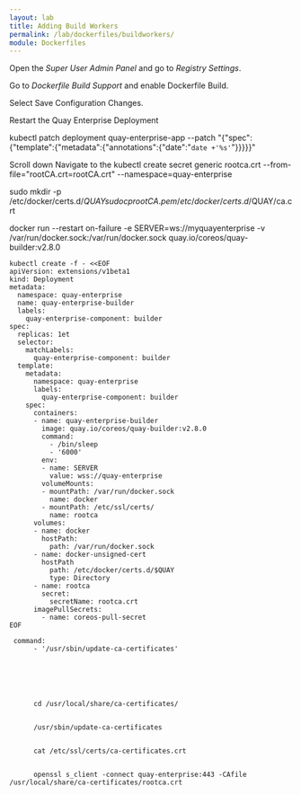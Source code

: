 ```yaml
---
layout: lab
title: Adding Build Workers
permalink: /lab/dockerfiles/buildworkers/
module: Dockerfiles
---
```



Open the *Super User Admin Panel* and go to *Registry Settings*.

Go to *Dockerfile Build Support* and enable Dockerfile Build.

Select Save Configuration Changes.

Restart the Quay Enterprise Deployment

kubectl patch deployment quay-enterprise-app --patch "{\"spec\":{\"template\":{\"metadata\":{\"annotations\":{\"date\":\"`date +'%s'`\"}}}}}"


Scroll down
Navigate to the 
kubectl create secret generic rootca.crt --from-file="rootCA.crt=rootCA.crt" --namespace=quay-enterprise


sudo mkdir -p /etc/docker/certs.d/$QUAY
sudo cp rootCA.pem /etc/docker/certs.d/$QUAY/ca.crt


docker run --restart on-failure -e SERVER=ws://myquayenterprise -v /var/run/docker.sock:/var/run/docker.sock quay.io/coreos/quay-builder:v2.8.0


```
kubectl create -f - <<EOF
apiVersion: extensions/v1beta1
kind: Deployment
metadata:
  namespace: quay-enterprise
  name: quay-enterprise-builder
  labels:
    quay-enterprise-component: builder
spec:
  replicas: 1et 
  selector:
    matchLabels:
      quay-enterprise-component: builder
  template:
    metadata:
      namespace: quay-enterprise
      labels:
        quay-enterprise-component: builder
    spec:
      containers:
      - name: quay-enterprise-builder
        image: quay.io/coreos/quay-builder:v2.8.0
        command:
          - /bin/sleep
          - '6000'
        env:
        - name: SERVER
          value: wss://quay-enterprise
        volumeMounts:
        - mountPath: /var/run/docker.sock
          name: docker
        - mountPath: /etc/ssl/certs/
          name: rootca
      volumes:
      - name: docker
        hostPath:
          path: /var/run/docker.sock
      - name: docker-unsigned-cert
        hostPath
          path: /etc/docker/certs.d/$QUAY
          type: Directory
      - name: rootca
        secret:
          secretName: rootca.crt
      imagePullSecrets:
        - name: coreos-pull-secret
EOF
```


     command:
          - '/usr/sbin/update-ca-certificates'






          cd /usr/local/share/ca-certificates/


          /usr/sbin/update-ca-certificates


          cat /etc/ssl/certs/ca-certificates.crt


          openssl s_client -connect quay-enterprise:443 -CAfile /usr/local/share/ca-certificates/rootca.crt
          